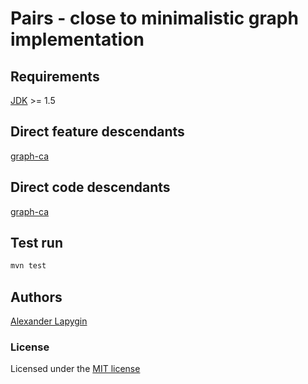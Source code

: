 # Pairs - сlose to minimalistic graph implementation

## Requirements

[JDK](https://java.com/ru/download/) >= 1.5

## Direct feature descendants

[graph-ca](https://github.com/softspider/graph-ca)

## Direct code descendants

[graph-ca](https://github.com/softspider/graph-ca)


## Test run

```sh
mvn test
```

## Authors

[Alexander Lapygin](https://github.com/AlexanderLapygin)

### License

Licensed under the [MIT license](./LICENSE)
